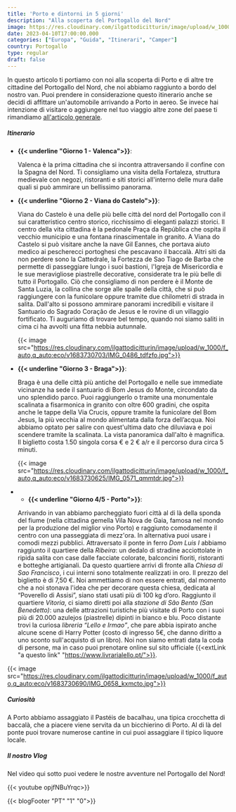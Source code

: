 ```yaml
---
title: 'Porto e dintorni in 5 giorni'
description: "Alla scoperta del Portogallo del Nord"
image: https://res.cloudinary.com/ilgattodicitturin/image/upload/w_1000/f_auto,q_auto:eco/v1683730729/IMG_0723_n3ptpi.jpg
date: 2023-04-10T17:00:00.000
categories: ["Europa", "Guida", "Itinerari", "Camper"]
country: Portogallo 
type: regular
draft: false
---
```


In questo articolo ti portiamo con noi alla scoperta di Porto e di altre tre cittadine del Portogallo del Nord, che noi abbiamo raggiunto a bordo del nostro van. Puoi prendere in considerazione questo itinerario anche se decidi di affittare un'automobile arrivando a Porto in aereo. 
Se invece hai intenzione di visitare o aggiungere nel tuo viaggio altre zone del paese ti rimandiamo [all'articolo generale](/blog/viaggio-portogallo-in-camper-itinerari/).

##### Itinerario

- **{{< underline "Giorno 1 - Valenca">}}**:
  
  Valenca è la prima cittadina che si incontra attraversando il confine con la Spagna del Nord. Ti consigliamo una visita della Fortaleza, struttura medievale con negozi, ristoranti e siti storici all'interno delle mura dalle quali si può ammirare un bellissimo panorama. 

- **{{< underline "Giorno 2 - Viana do Castelo">}}**: 
  
  Viana do Castelo è una delle più belle città del nord del Portogallo con il sui caratteristico centro storico, ricchissimo di eleganti palazzi storici. Il centro della vita cittadina è la pedonale Praça da República che ospita il vecchio municipio e una fontana rinascimentale in granito. A Viana do Castelo si può visitare anche la nave Gil Eannes, che portava aiuto medico ai pescherecci portoghesi che pescavano il baccalà. Altri siti da non perdere sono la Cattedrale, la Fortezza de Sao Tiago de Barba che permette di passeggiare lungo i suoi bastioni, l'Igreja de Misericordia e le sue meravigliose piastrelle decorative, considerate tra le più belle di tutto il Portogallo. 
  Ciò che consigliamo di non perdere è il Monte de Santa Luzia, la collina che sorge alle spalle della città, che si può raggiungere con la funicolare oppure tramite due chilometri di strada in salita. Dall'alto si possono ammirare panorami incredibili e visitare il Santuario do Sagrado Coração de Jesus e le rovine di un villaggio fortificato. Ti auguriamo di trovare bel tempo, quando noi siamo saliti in cima ci ha avvolti una fitta nebbia autunnale. 

  {{< image src="https://res.cloudinary.com/ilgattodicitturin/image/upload/w_1000/f_auto,q_auto:eco/v1683730703/IMG_0486_tdfzfo.jpg">}}

- **{{< underline "Giorno 3 - Braga">}}**:
  
  Braga è una delle città più antiche del Portogallo e nelle sue immediate vicinanze ha sede il santuario di Bom Jesus do Monte, circondato da uno splendido parco. Puoi raggiungerlo o tramite una monumentale scalinata a fisarmonica in granito con oltre 600 gradini, che ospita anche le tappe della Via Crucis, oppure tramite la funicolare del Bom Jesus, la più vecchia al mondo alimentata dalla forza dell’acqua. Noi abbiamo optato per salire con quest'ultima dato che diluviava e poi scendere tramite la scalinata. La vista panoramica dall'alto è magnifica. Il biglietto costa 1.50 singola corsa € e 2 € a/r e il percorso dura circa 5 minuti.

  {{< image src="https://res.cloudinary.com/ilgattodicitturin/image/upload/w_1000/f_auto,q_auto:eco/v1683730625/IMG_0571_qmmtdr.jpg">}}

- - **{{< underline "Giorno 4/5 - Porto">}}**:
  
  Arrivando in van abbiamo parcheggiato fuori città al di là della sponda del fiume (nella cittadina gemella Vila Nova de Gaia, famosa nel mondo per la produzione del miglior vino Porto) e raggiunto comodamente il centro con una passeggiata di mezz'ora. In alternativa puoi usare i comodi mezzi pubblici. 
  Attraversato il ponte in ferro _Dom Luis I_ abbiamo raggiunto il quartiere della _Ribeira_: un dedalo di stradine acciottolate in ripida salita con case dalle facciate colorate, balconcini fioriti, ristoranti e botteghe artigianali. 
  Da questo quartiere arrivi di fronte alla _Chiesa di Sao Francisco_, i cui interni sono totalmente realizzati in oro. Il prezzo del biglietto è di 7,50 €. Noi ammettiamo di non essere entrati, dal momento che a noi stonava l'idea che per decorare questa chiesa, dedicata al “Poverello di Assisi”, siano stati usati più di 100 kg d’oro. 
  Raggiunto il quartiere _Vitoria_, ci siamo diretti poi alla _stazione di São Bento (San Benedetto)_: una delle attrazioni turistiche più visitate di Porto con i suoi più di 20.000 azulejos (piastrelle) dipinti in bianco e blu. 
  Poco distante trovi la curiosa _libreria “Lello e Irmao”_, che pare abbia ispirato anche alcune scene di Harry Potter (costo di ingresso 5€, che danno diritto a uno sconto sull'acquisto di un libro). Noi non siamo entrati data la coda di persone, ma in caso puoi prenotare online sul sito ufficiale {{<extLink "a questo link" "https://www.livrarialello.pt/">}}.


{{< image src="https://res.cloudinary.com/ilgattodicitturin/image/upload/w_1000/f_auto,q_auto:eco/v1683730690/IMG_0658_kxmcto.jpg">}}


##### Curiosità
A Porto abbiamo assaggiato il Pastéis de bacalhau, una tipica crocchetta di baccalà, che a piacere viene servita da un bicchierino di Porto. 
Al di là del ponte puoi trovare numerose cantine in cui puoi assaggiare il tipico liquore locale. 

##### Il nostro Vlog 

Nel video qui sotto puoi vedere le nostre avventure nel Portogallo del Nord!

{{< youtube opjfNBuYrqc>}} 


<!-- <div id="Mappe"></div> -->

<!-- ##### Le nostre mappe -->
<!-- {{< gmap "https://www.google.com/maps/d/u/0/embed?mid=1iWT57E7IXes2FIwpnvDKgvbrL740gmU&ehbc=2E312F">}} -->

{{< blogFooter "PT" "1" "0">}}

